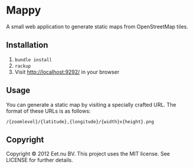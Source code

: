 # Mappy

A small web application to generate static maps from OpenStreetMap tiles.

## Installation

 1. `bundle install`
 2. `rackup`
 3. Visit [http://localhost:9292/](http://localhost:9292/) in your browser

## Usage

You can generate a static map by visiting a specially crafted URL. The format of
these URLs is as follows:

    /{zoomlevel}/{latitude},{longitude}/{width}x{height}.png

## Copyright

Copyright © 2012 Eet.nu BV. This project uses the MIT license. See LICENSE for
further details.
